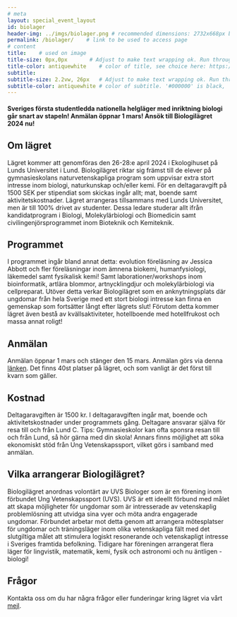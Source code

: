 ```yaml
---
# meta
layout: special_event_layout
id: biolager
header-img: ../imgs/biolager.png # recommended dimensions: 2732x668px but other aspect ratios should also be fine.
permalink: /biolager/    # link to be used to access page
# content
title:    # used on image
title-size: 0px,0px       # Adjust to make text wrapping ok. Run through min(), e.g.: min(7vw,30px)
title-color: antiquewhite    # color of title, see choice here: https://developer.mozilla.org/en-US/docs/Web/CSS/named-color 
subtitle: 
subtitle-size: 2.2vw, 26px   # Adjust to make text wrapping ok. Run through min(), e.g.: min(7vw,30px)
subtitle-color: antiquewhite # color of subtitle. '#000000' is black, '#ffffff' is white (hex also work)
---
```

#### Sveriges första studentledda nationella helgläger med inriktning biologi går snart av stapeln! Anmälan öppnar 1 mars! Ansök till Biologilägret 2024 nu!

## Om lägret
Lägret kommer att genomföras den 26-28:e april 2024 i Ekologihuset på Lunds Universitet i Lund. Biologilägret riktar sig främst till de elever på gymnasieskolans naturvetenskapliga program som uppvisar extra stort intresse inom biologi, naturkunskap och/eller kemi. För en deltagaravgift på 1500 SEK per stipendiat som skickas ingår allt; mat, boende samt aktivitetskostnader. Lägret arrangeras tillsammans med Lunds Universitet, men är till 100% drivet av studenter.  Dessa ledare studerar allt ifrån kandidatprogram i Biologi, Molekylärbiologi och Biomedicin samt civilingenjörsprogrammet inom Bioteknik och Kemiteknik.

## Programmet
I programmet ingår bland annat detta: evolution föreläsning av Jessica Abbott och fler föreläsningar inom ämnena biokemi, humanfysiologi, läkemedel samt fysikalisk kemi! Samt laborationer/workshops inom bioinformatik, artlära blommor, artnycklingdjur och molekylärbiologi via cellpreparat. Utöver detta verkar Biologilägret som en anknytningsplats där ungdomar från hela Sverige med ett stort biologi intresse kan finna en gemenskap som fortsätter långt efter lägrets slut! 
Förutom detta kommer lägret även bestå av kvällsaktiviteter, hotellboende med hotellfrukost och massa annat roligt!

## Anmälan
Anmälan öppnar 1 mars och stänger den 15 mars. Anmälan görs via denna [länken](https://forms.gle/GbdXH48mXVgT87Vr6). Det finns 40st platser på lägret, och som vanligt är det först till kvarn som gäller. 

## Kostnad
Deltagaravgiften är 1500 kr. I deltagaravgiften ingår mat, boende och aktivitetskostnader under programmets gång. Deltagare ansvarar själva för resa till och från Lund C.
Tips: Gymnasieskolor kan ofta sponsra resan till och från Lund, så hör gärna med din skola! Annars finns möjlighet att söka ekonomiskt stöd från Ung Vetenskapssport, vilket görs i samband med anmälan.

## Vilka arrangerar Biologilägret?
Biologilägret anordnas volontärt av UVS Biologer som är en förening inom förbundet Ung Vetenskapssport (UVS). UVS är ett ideellt förbund med målet att skapa möjligheter för ungdomar som är intresserade av vetenskaplig problemlösning att utvidga sina vyer och möta andra engagerade ungdomar. Förbundet arbetar mot detta genom att arrangera mötesplatser för ungdomar och träningsläger inom olika vetenskapliga fält med det slutgiltiga målet att stimulera logiskt resonerande och vetenskapligt intresse i Sveriges framtida befolkning. Tidigare har föreningen arrangerat flera läger för lingvistik, matematik, kemi, fysik och astronomi och nu äntligen - biologi! 

## Frågor
Kontakta oss om du har några frågor eller funderingar kring lägret via vårt [mejl](mailto:biologilager@ungvetenskapssport.se).